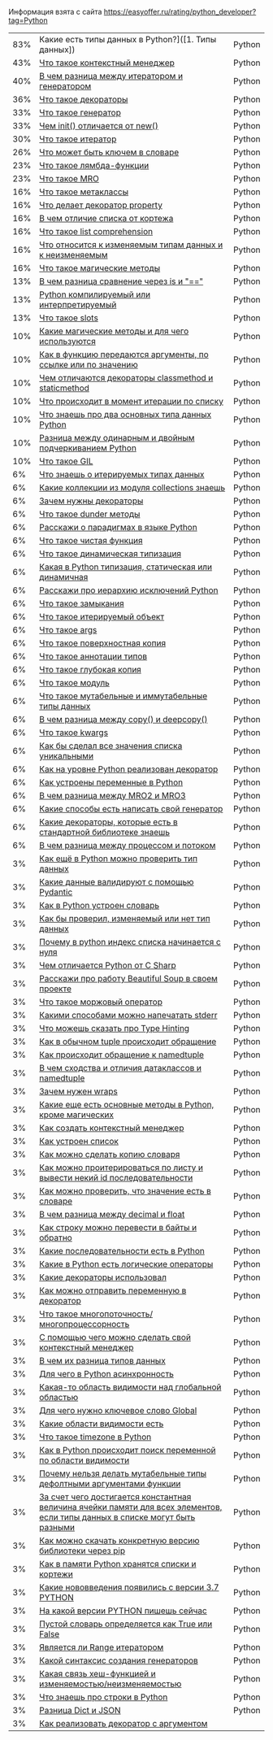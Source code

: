 Информация взята с сайта https://easyoffer.ru/rating/python_developer?tag=Python

|     |                                                                                                                                                                   |        |
| --- | ----------------------------------------------------------------------------------------------------------------------------------------------------------------- | ------ |
| 83% | Какие есть типы данных в Python?]([1. Типы данных])                                                                                                               | Python |
| 43% | [Что такое контекстный менеджер](https://easyoffer.ru/question/780)                                                                                               | Python |
| 40% | [В чем разница между итератором и генератором](https://easyoffer.ru/question/781)                                                                                 | Python |
| 36% | [Что такое декораторы](https://easyoffer.ru/question/782)                                                                                                         | Python |
| 33% | [Что такое генератор](https://easyoffer.ru/question/784)                                                                                                          | Python |
| 33% | [Чем init() отличается от new()](https://easyoffer.ru/question/783)                                                                                               | Python |
| 30% | [Что такое итератор](https://easyoffer.ru/question/785)                                                                                                           | Python |
| 26% | [Что может быть ключем в словаре](https://easyoffer.ru/question/786)                                                                                              | Python |
| 23% | [Что такое лямбда-функции](https://easyoffer.ru/question/788)                                                                                                     | Python |
| 23% | [Что такое MRO](https://easyoffer.ru/question/787)                                                                                                                | Python |
| 16% | [Что такое метаклассы](https://easyoffer.ru/question/790)                                                                                                         | Python |
| 16% | [Что делает декоратор property](https://easyoffer.ru/question/791)                                                                                                | Python |
| 16% | [В чем отличие списка от кортежа](https://easyoffer.ru/question/794)                                                                                              | Python |
| 16% | [Что такое list comprehension](https://easyoffer.ru/question/789)                                                                                                 | Python |
| 16% | [Что относится к изменяемым типам данных и к неизменяемым](https://easyoffer.ru/question/793)                                                                     | Python |
| 16% | [Что такое магические методы](https://easyoffer.ru/question/792)                                                                                                  | Python |
| 13% | [В чем разница сравнение через is и "=="](https://easyoffer.ru/question/797)                                                                                      | Python |
| 13% | [Python компилируемый или интерпретируемый](https://easyoffer.ru/question/795)                                                                                    | Python |
| 13% | [Что такое slots](https://easyoffer.ru/question/796)                                                                                                              | Python |
| 10% | [Какие магические методы и для чего используются](https://easyoffer.ru/question/804)                                                                              | Python |
| 10% | [Как в функцию передаются аргументы, по ссылке или по значению](https://easyoffer.ru/question/802)                                                                | Python |
| 10% | [Чем отличаются декораторы classmethod и staticmethod](https://easyoffer.ru/question/798)                                                                         | Python |
| 10% | [Что происходит в момент итерации по списку](https://easyoffer.ru/question/799)                                                                                   | Python |
| 10% | [Что знаешь про два основных типа данных Python](https://easyoffer.ru/question/803)                                                                               | Python |
| 10% | [Разница между одинарным и двойным подчеркиванием Python](https://easyoffer.ru/question/801)                                                                      | Python |
| 10% | [Что такое GIL](https://easyoffer.ru/question/800)                                                                                                                | Python |
| 6%  | [Что знаешь о итерируемых типах данных](https://easyoffer.ru/question/806)                                                                                        | Python |
| 6%  | [Какие коллекции из модуля collections знаешь](https://easyoffer.ru/question/805)                                                                                 | Python |
| 6%  | [Зачем нужны декораторы](https://easyoffer.ru/question/830)                                                                                                       | Python |
| 6%  | [Что такое dunder методы](https://easyoffer.ru/question/829)                                                                                                      | Python |
| 6%  | [Расскажи о парадигмах в языке Python](https://easyoffer.ru/question/828)                                                                                         | Python |
| 6%  | [Что такое чистая функция](https://easyoffer.ru/question/827)                                                                                                     | Python |
| 6%  | [Что такое динамическая типизация](https://easyoffer.ru/question/826)                                                                                             | Python |
| 6%  | [Какая в Python типизация, статическая или динамичная](https://easyoffer.ru/question/825)                                                                         | Python |
| 6%  | [Расскажи про иерархию исключений Python](https://easyoffer.ru/question/824)                                                                                      | Python |
| 6%  | [Что такое замыкания](https://easyoffer.ru/question/812)                                                                                                          | Python |
| 6%  | [Что такое итерируемый объект](https://easyoffer.ru/question/819)                                                                                                 | Python |
| 6%  | [Что такое args](https://easyoffer.ru/question/814)                                                                                                               | Python |
| 6%  | [Что такое поверхностная копия](https://easyoffer.ru/question/818)                                                                                                | Python |
| 6%  | [Что такое аннотации типов](https://easyoffer.ru/question/816)                                                                                                    | Python |
| 6%  | [Что такое глубокая копия](https://easyoffer.ru/question/817)                                                                                                     | Python |
| 6%  | [Что такое модуль](https://easyoffer.ru/question/813)                                                                                                             | Python |
| 6%  | [Что такое мутабельные и иммутабельные типы данных](https://easyoffer.ru/question/811)                                                                            | Python |
| 6%  | [В чем разница между copy() и deepcopy()](https://easyoffer.ru/question/820)                                                                                      | Python |
| 6%  | [Что такое kwargs](https://easyoffer.ru/question/815)                                                                                                             | Python |
| 6%  | [Как бы сделал все значения списка уникальными](https://easyoffer.ru/question/810)                                                                                | Python |
| 6%  | [Как на уровне Python реализован декоратор](https://easyoffer.ru/question/809)                                                                                    | Python |
| 6%  | [Как устроены переменные в Python](https://easyoffer.ru/question/822)                                                                                             | Python |
| 6%  | [В чем разница между MRO2 и MRO3](https://easyoffer.ru/question/808)                                                                                              | Python |
| 6%  | [Какие способы есть написать свой генератор](https://easyoffer.ru/question/807)                                                                                   | Python |
| 6%  | [Какие декораторы, которые есть в стандартной библиотеке знаешь](https://easyoffer.ru/question/823)                                                               | Python |
| 6%  | [В чем разница между процессом и потоком](https://easyoffer.ru/question/821)                                                                                      | Python |
| 3%  | [Как ещё в Python можно проверить тип данных](https://easyoffer.ru/question/837)                                                                                  | Python |
| 3%  | [Какие данные валидируют с помощью Pydantic](https://easyoffer.ru/question/836)                                                                                   | Python |
| 3%  | [Как в Python устроен словарь](https://easyoffer.ru/question/835)                                                                                                 | Python |
| 3%  | [Как бы проверил, изменяемый или нет тип данных](https://easyoffer.ru/question/834)                                                                               | Python |
| 3%  | [Почему в python индекс списка начинается с нуля](https://easyoffer.ru/question/833)                                                                              | Python |
| 3%  | [Чем отличается Python от C Sharp](https://easyoffer.ru/question/832)                                                                                             | Python |
| 3%  | [Расскажи про работу Beautiful Soup в своем проекте](https://easyoffer.ru/question/831)                                                                           | Python |
| 3%  | [Что такое моржовый оператор](https://easyoffer.ru/question/876)                                                                                                  | Python |
| 3%  | [Какими способами можно напечатать stderr](https://easyoffer.ru/question/875)                                                                                     | Python |
| 3%  | [Что можешь сказать про Type Hinting](https://easyoffer.ru/question/838)                                                                                          | Python |
| 3%  | [Как в обычном tuple происходит обращение](https://easyoffer.ru/question/874)                                                                                     | Python |
| 3%  | [Как происходит обращение к namedtuple](https://easyoffer.ru/question/873)                                                                                        | Python |
| 3%  | [В чем сходства и отличия датаклассов и namedtuple](https://easyoffer.ru/question/872)                                                                            | Python |
| 3%  | [Зачем нужен wraps](https://easyoffer.ru/question/1253)                                                                                                           | Python |
| 3%  | [Какие еще есть основные методы в Python, кроме магических](https://easyoffer.ru/question/869)                                                                    | Python |
| 3%  | [Как создать контекстный менеджер](https://easyoffer.ru/question/868)                                                                                             | Python |
| 3%  | [Как устроен список](https://easyoffer.ru/question/867)                                                                                                           | Python |
| 3%  | [Как можно сделать копию словаря](https://easyoffer.ru/question/865)                                                                                              | Python |
| 3%  | [Как можно проитерироваться по листу и вывести некий id последовательности](https://easyoffer.ru/question/864)                                                    | Python |
| 3%  | [Как можно проверить, что значение есть в словаре](https://easyoffer.ru/question/863)                                                                             | Python |
| 3%  | [В чем разница между decimal и float](https://easyoffer.ru/question/861)                                                                                          | Python |
| 3%  | [Как строку можно перевести в байты и обратно](https://easyoffer.ru/question/860)                                                                                 | Python |
| 3%  | [Какие последовательности есть в Python](https://easyoffer.ru/question/859)                                                                                       | Python |
| 3%  | [Какие в Python есть логические операторы](https://easyoffer.ru/question/858)                                                                                     | Python |
| 3%  | [Какие декораторы использовал](https://easyoffer.ru/question/857)                                                                                                 | Python |
| 3%  | [Как можно отправить переменную в декоратор](https://easyoffer.ru/question/856)                                                                                   | Python |
| 3%  | [Что такое многопоточность/многопроцессорность](https://easyoffer.ru/question/855)                                                                                | Python |
| 3%  | [С помощью чего можно сделать свой контекстный менеджер](https://easyoffer.ru/question/854)                                                                       | Python |
| 3%  | [В чем их разница типов данных](https://easyoffer.ru/question/853)                                                                                                | Python |
| 3%  | [Для чего в Python асинхронность](https://easyoffer.ru/question/852)                                                                                              | Python |
| 3%  | [Какая-то область видимости над глобальной областью](https://easyoffer.ru/question/851)                                                                           | Python |
| 3%  | [Для чего нужно ключевое слово Global](https://easyoffer.ru/question/850)                                                                                         | Python |
| 3%  | [Какие области видимости есть](https://easyoffer.ru/question/849)                                                                                                 | Python |
| 3%  | [Что такое timezone в Python](https://easyoffer.ru/question/862)                                                                                                  | Python |
| 3%  | [Как в Python происходит поиск переменной по области видимости](https://easyoffer.ru/question/848)                                                                | Python |
| 3%  | [Почему нельзя делать мутабельные типы дефолтными аргументами функции](https://easyoffer.ru/question/847)                                                         | Python |
| 3%  | [За счет чего достигается константная величина ячейки памяти для всех элементов, если типы данных в списке могут быть разными](https://easyoffer.ru/question/846) | Python |
| 3%  | [Как можно скачать конкретную версию библиотеки через pip](https://easyoffer.ru/question/866)                                                                     | Python |
| 3%  | [Как в памяти Python хранятся списки и кортежи](https://easyoffer.ru/question/845)                                                                                | Python |
| 3%  | [Какие нововведения появились с версии 3.7 PYTHON](https://easyoffer.ru/question/844)                                                                             | Python |
| 3%  | [На какой версии PYTHON пишешь сейчас](https://easyoffer.ru/question/843)                                                                                         | Python |
| 3%  | [Пустой словарь определяется как True или False](https://easyoffer.ru/question/871)                                                                               | Python |
| 3%  | [Является ли Range итератором](https://easyoffer.ru/question/842)                                                                                                 | Python |
| 3%  | [Какой синтаксис создания генераторов](https://easyoffer.ru/question/841)                                                                                         | Python |
| 3%  | [Какая связь хеш-функцией и изменяемостью/неизменяемостью](https://easyoffer.ru/question/840)                                                                     | Python |
| 3%  | [Что знаешь про строки в Python](https://easyoffer.ru/question/839)                                                                                               | Python |
| 3%  | [Разница Dict и JSON](https://easyoffer.ru/question/1154)                                                                                                         | Python |
| 3%  | [Как реализовать декоратор с аргументом](https://easyoffer.ru/question/1231)                                                                                      |        |